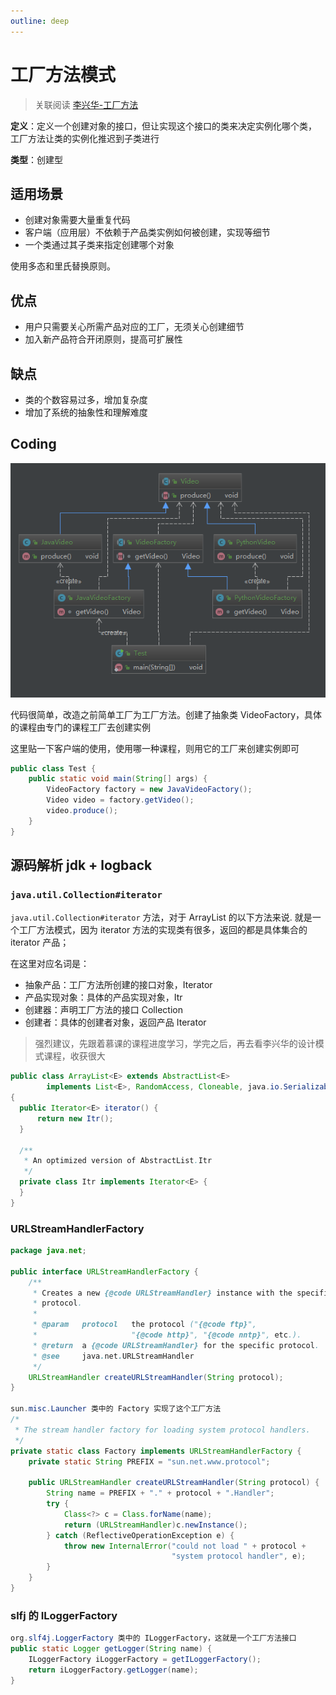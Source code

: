 ```yaml
---
outline: deep
---
```

# 工厂方法模式

> 关联阅读 [李兴华-工厂方法](/design_pattern/07_factory_method/factory_method.md)

**定义**：定义一个创建对象的接口，但让实现这个接口的类来决定实例化哪个类，
工厂方法让类的实例化推迟到子类进行

**类型**：创建型

## 适用场景

* 创建对象需要大量重复代码
* 客户端（应用层）不依赖于产品类实例如何被创建，实现等细节
* 一个类通过其子类来指定创建哪个对象

使用多态和里氏替换原则。

## 优点

* 用户只需要关心所需产品对应的工厂，无须关心创建细节
* 加入新产品符合开闭原则，提高可扩展性

## 缺点

* 类的个数容易过多，增加复杂度
* 增加了系统的抽象性和理解难度

## Coding

![](./assets/markdown-img-paste-20180828232609685.png)

代码很简单，改造之前简单工厂为工厂方法。创建了抽象类 VideoFactory，具体的课程由专门的课程工厂去创建实例

这里贴一下客户端的使用，使用哪一种课程，则用它的工厂来创建实例即可

```java
public class Test {
    public static void main(String[] args) {
        VideoFactory factory = new JavaVideoFactory();
        Video video = factory.getVideo();
        video.produce();
    }
}
```

## 源码解析 jdk + logback

### `java.util.Collection#iterator`

`java.util.Collection#iterator`  方法，对于 ArrayList 的以下方法来说.
就是一个工厂方法模式，因为 iterator 方法的实现类有很多，返回的都是具体集合的 iterator 产品；

在这里对应名词是：

* 抽象产品：工厂方法所创建的接口对象，Iterator
* 产品实现对象：具体的产品实现对象，Itr
* 创建器：声明工厂方法的接口 Collection
* 创建者：具体的创建者对象，返回产品 Iterator

> 强烈建议，先跟着慕课的课程进度学习，学完之后，再去看李兴华的设计模式课程，收获很大

```java
public class ArrayList<E> extends AbstractList<E>
        implements List<E>, RandomAccess, Cloneable, java.io.Serializable
{
  public Iterator<E> iterator() {
      return new Itr();
  }

  /**
   * An optimized version of AbstractList.Itr
   */
  private class Itr implements Iterator<E> {
  }
}
```

### URLStreamHandlerFactory

```java
package java.net;

public interface URLStreamHandlerFactory {
    /**
     * Creates a new {@code URLStreamHandler} instance with the specified
     * protocol.
     *
     * @param   protocol   the protocol ("{@code ftp}",
     *                     "{@code http}", "{@code nntp}", etc.).
     * @return  a {@code URLStreamHandler} for the specific protocol.
     * @see     java.net.URLStreamHandler
     */
    URLStreamHandler createURLStreamHandler(String protocol);
}

sun.misc.Launcher 类中的 Factory 实现了这个工厂方法
/*
 * The stream handler factory for loading system protocol handlers.
 */
private static class Factory implements URLStreamHandlerFactory {
    private static String PREFIX = "sun.net.www.protocol";

    public URLStreamHandler createURLStreamHandler(String protocol) {
        String name = PREFIX + "." + protocol + ".Handler";
        try {
            Class<?> c = Class.forName(name);
            return (URLStreamHandler)c.newInstance();
        } catch (ReflectiveOperationException e) {
            throw new InternalError("could not load " + protocol +
                                    "system protocol handler", e);
        }
    }
}
```

### slfj 的 ILoggerFactory

```java
org.slf4j.LoggerFactory 类中的 ILoggerFactory，这就是一个工厂方法接口
public static Logger getLogger(String name) {
    ILoggerFactory iLoggerFactory = getILoggerFactory();
    return iLoggerFactory.getLogger(name);
}
```
